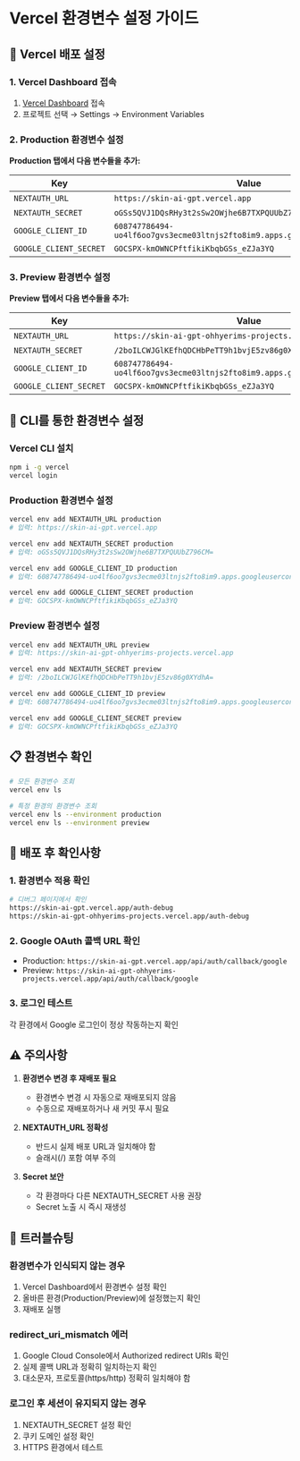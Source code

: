 # Vercel 환경변수 설정 가이드

## 🚀 Vercel 배포 설정

### 1. Vercel Dashboard 접속
1. [Vercel Dashboard](https://vercel.com/dashboard) 접속
2. 프로젝트 선택 → Settings → Environment Variables

### 2. Production 환경변수 설정
**Production 탭에서 다음 변수들을 추가:**

| Key | Value | Environment |
|-----|-------|-------------|
| `NEXTAUTH_URL` | `https://skin-ai-gpt.vercel.app` | Production |
| `NEXTAUTH_SECRET` | `oGSs5QVJ1DQsRHy3t2sSw2OWjhe6B7TXPQUUbZ796CM=` | Production |
| `GOOGLE_CLIENT_ID` | `608747786494-uo4lf6oo7gvs3ecme03ltnjs2fto8im9.apps.googleusercontent.com` | Production |
| `GOOGLE_CLIENT_SECRET` | `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` | Production |

### 3. Preview 환경변수 설정
**Preview 탭에서 다음 변수들을 추가:**

| Key | Value | Environment |
|-----|-------|-------------|
| `NEXTAUTH_URL` | `https://skin-ai-gpt-ohhyerims-projects.vercel.app` | Preview |
| `NEXTAUTH_SECRET` | `/2boILCWJGlKEfhQDCHbPeTT9h1bvjE5zv86g0XYdhA=` | Preview |
| `GOOGLE_CLIENT_ID` | `608747786494-uo4lf6oo7gvs3ecme03ltnjs2fto8im9.apps.googleusercontent.com` | Preview |
| `GOOGLE_CLIENT_SECRET` | `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` | Preview |

## 🔧 CLI를 통한 환경변수 설정

### Vercel CLI 설치
```bash
npm i -g vercel
vercel login
```

### Production 환경변수 설정
```bash
vercel env add NEXTAUTH_URL production
# 입력: https://skin-ai-gpt.vercel.app

vercel env add NEXTAUTH_SECRET production
# 입력: oGSs5QVJ1DQsRHy3t2sSw2OWjhe6B7TXPQUUbZ796CM=

vercel env add GOOGLE_CLIENT_ID production
# 입력: 608747786494-uo4lf6oo7gvs3ecme03ltnjs2fto8im9.apps.googleusercontent.com

vercel env add GOOGLE_CLIENT_SECRET production
# 입력: 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
```

### Preview 환경변수 설정
```bash
vercel env add NEXTAUTH_URL preview
# 입력: https://skin-ai-gpt-ohhyerims-projects.vercel.app

vercel env add NEXTAUTH_SECRET preview
# 입력: /2boILCWJGlKEfhQDCHbPeTT9h1bvjE5zv86g0XYdhA=

vercel env add GOOGLE_CLIENT_ID preview
# 입력: 608747786494-uo4lf6oo7gvs3ecme03ltnjs2fto8im9.apps.googleusercontent.com

vercel env add GOOGLE_CLIENT_SECRET preview
# 입력: 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
```

## 📋 환경변수 확인
```bash
# 모든 환경변수 조회
vercel env ls

# 특정 환경의 환경변수 조회
vercel env ls --environment production
vercel env ls --environment preview
```

## 🔄 배포 후 확인사항

### 1. 환경변수 적용 확인
```bash
# 디버그 페이지에서 확인
https://skin-ai-gpt.vercel.app/auth-debug
https://skin-ai-gpt-ohhyerims-projects.vercel.app/auth-debug
```

### 2. Google OAuth 콜백 URL 확인
- Production: `https://skin-ai-gpt.vercel.app/api/auth/callback/google`
- Preview: `https://skin-ai-gpt-ohhyerims-projects.vercel.app/api/auth/callback/google`

### 3. 로그인 테스트
각 환경에서 Google 로그인이 정상 작동하는지 확인

## ⚠️ 주의사항

1. **환경변수 변경 후 재배포 필요**
   - 환경변수 변경 시 자동으로 재배포되지 않음
   - 수동으로 재배포하거나 새 커밋 푸시 필요

2. **NEXTAUTH_URL 정확성**
   - 반드시 실제 배포 URL과 일치해야 함
   - 슬래시(/) 포함 여부 주의

3. **Secret 보안**
   - 각 환경마다 다른 NEXTAUTH_SECRET 사용 권장
   - Secret 노출 시 즉시 재생성

## 🐛 트러블슈팅

### 환경변수가 인식되지 않는 경우
1. Vercel Dashboard에서 환경변수 설정 확인
2. 올바른 환경(Production/Preview)에 설정했는지 확인
3. 재배포 실행

### redirect_uri_mismatch 에러
1. Google Cloud Console에서 Authorized redirect URIs 확인
2. 실제 콜백 URL과 정확히 일치하는지 확인
3. 대소문자, 프로토콜(https/http) 정확히 일치해야 함

### 로그인 후 세션이 유지되지 않는 경우
1. NEXTAUTH_SECRET 설정 확인
2. 쿠키 도메인 설정 확인
3. HTTPS 환경에서 테스트
